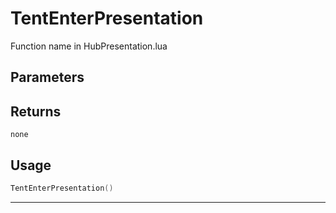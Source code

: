 # TentEnterPresentation

Function name in HubPresentation.lua

## Parameters

## Returns

`none`

## Usage

```lua
TentEnterPresentation()
```

---
